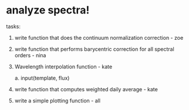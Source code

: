 # analyze spectra!

tasks:
1. write function that does the continuum normalization correction - zoe

2. write function that performs barycentric correction for all spectral orders - nina

3. Wavelength interpolation function - kate

   a. input(template, flux)

5. write function that computes weighted daily average - kate

6. write a simple plotting function - all
